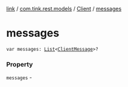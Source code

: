 [link](../../index.md) / [com.tink.rest.models](../index.md) / [Client](index.md) / [messages](./messages.md)

# messages

`var messages: `[`List`](https://kotlinlang.org/api/latest/jvm/stdlib/kotlin.collections/-list/index.html)`<`[`ClientMessage`](../-client-message/index.md)`>?`

### Property

`messages` - 